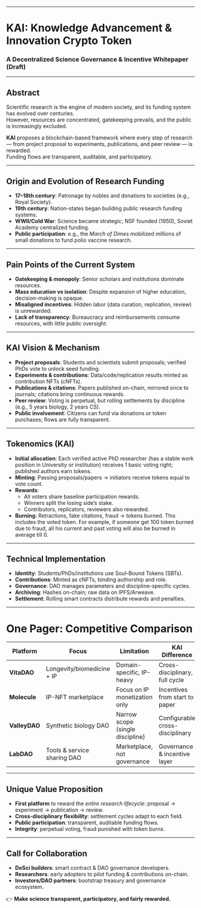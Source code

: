 
---
# KAI: Knowledge Advancement & Innovation Crypto Token  
### A Decentralized Science Governance & Incentive Whitepaper (Draft)

---

## Abstract
Scientific research is the engine of modern society, and its funding system has evolved over centuries.  
However, resources are concentrated, gatekeeping prevails, and the public is increasingly excluded.  

**KAI** proposes a blockchain-based framework where every step of research — from project proposal to experiments, publications, and peer review — is rewarded.  
Funding flows are transparent, auditable, and participatory.

---

## Origin and Evolution of Research Funding
- **17–18th century**: Patronage by nobles and donations to societies (e.g., Royal Society).  
- **19th century**: Nation-states began building public research funding systems.  
- **WWII/Cold War**: Science became strategic; NSF founded (1950), Soviet Academy centralized funding.  
- **Public participation**: e.g., the *March of Dimes* mobilized millions of small donations to fund polio vaccine research.  

---

## Pain Points of the Current System
- **Gatekeeping & monopoly**: Senior scholars and institutions dominate resources.  
- **Mass education vs isolation**: Despite expansion of higher education, decision-making is opaque.  
- **Misaligned incentives**: Hidden labor (data curation, replication, review) is unrewarded.  
- **Lack of transparency**: Bureaucracy and reimbursements consume resources, with little public oversight.  

---

## KAI Vision & Mechanism
- **Project proposals**: Students and scientists submit proposals; verified PhDs vote to unlock seed funding.  
- **Experiments & contributions**: Data/code/replication results minted as contribution NFTs (cNFTs).  
- **Publications & citations**: Papers published on-chain, mirrored once to journals; citations bring continuous rewards.  
- **Peer review**: Voting is perpetual, but rolling settlements by discipline (e.g., 5 years biology, 2 years CS).  
- **Public involvement**: Citizens can fund via donations or token purchases; flows are fully transparent.  

---

## Tokenomics (KAI)
- **Initial allocation**: Each verified active PhD researcher (has a stable work position in University or institution) receives 1 basic voting right; published authors earn tokens.  
- **Minting**: Passing proposals/papers → initiators receive tokens equal to vote count.  
- **Rewards**:  
  - All voters share baseline participation rewards.  
  - Winners split the losing side’s stake.  
  - Contributors, replicators, reviewers also rewarded.  
- **Burning**: Retractions, fake citations, fraud → tokens burned. This includes the voted token. For example, if someone get 100 token burned due to fraud, all his current and past voting will also be burned in average till 0.   

---

## Technical Implementation
- **Identity**: Students/PhDs/institutions use Soul-Bound Tokens (SBTs).  
- **Contributions**: Minted as cNFTs, binding authorship and role.  
- **Governance**: DAO manages parameters and discipline-specific cycles.  
- **Archiving**: Hashes on-chain; raw data on IPFS/Arweave.  
- **Settlement**: Rolling smart contracts distribute rewards and penalties.  

---

# One Pager: Competitive Comparison

| Platform   | Focus                        | Limitation                     | KAI Difference                 | KAI Advantage |
|------------|------------------------------|--------------------------------|--------------------------------|---------------|
| **VitaDAO** | Longevity/biomedicine + IP   | Domain-specific, IP-heavy       | Cross-disciplinary, full cycle | Universality & inclusiveness |
| **Molecule** | IP-NFT marketplace          | Focus on IP monetization only   | Incentives from start to paper | Suitable for early/basic science |
| **ValleyDAO** | Synthetic biology DAO      | Narrow scope (single discipline)| Configurable cross-disciplinary| Infrastructure for multiple DAOs |
| **LabDAO** | Tools & service sharing DAO  | Marketplace, not governance     | Governance & incentive layer   | Complementary, ecosystem ready |

---

## Unique Value Proposition
- **First platform** to reward the *entire research lifecycle*: proposal → experiment → publication → review.  
- **Cross-disciplinary flexibility**: settlement cycles adapt to each field.  
- **Public participation**: transparent, auditable funding flows.  
- **Integrity**: perpetual voting, fraud punished with token burns.  

---

## Call for Collaboration
- **DeSci builders**: smart contract & DAO governance developers.  
- **Researchers**: early adopters to pilot funding & contributions on-chain.  
- **Investors/DAO partners**: bootstrap treasury and governance ecosystem.  

👉 **Make science transparent, participatory, and fairly rewarded.**
